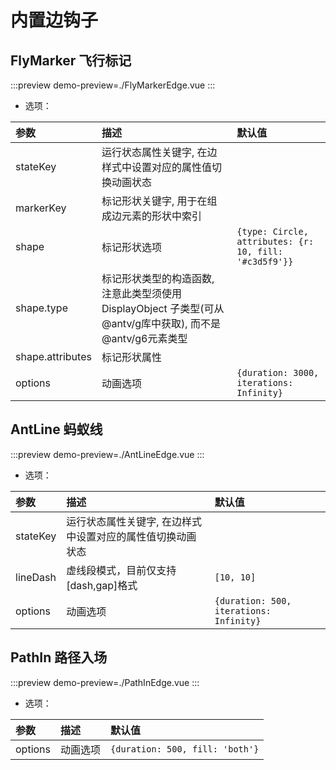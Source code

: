 # 内置边钩子

## FlyMarker 飞行标记

:::preview
demo-preview=./FlyMarkerEdge.vue
:::

- 选项：

| 参数               | 描述                                                                      | 默认值                                                        |
|:-----------------|:------------------------------------------------------------------------|:-----------------------------------------------------------|
| stateKey         | 运行状态属性关键字, 在边样式中设置对应的属性值切换动画状态                                          |                                                            |
| markerKey        | 标记形状关键字, 用于在组成边元素的形状中索引                                                 |                                                            |
| shape            | 标记形状选项                                                                  | ```{type: Circle, attributes: {r: 10, fill: '#c3d5f9'}}``` |
| shape.type       | 标记形状类型的构造函数, 注意此类型须使用 DisplayObject 子类型(可从@antv/g库中获取), 而不是@antv/g6元素类型 |                                                            |
| shape.attributes | 标记形状属性                                                                  |                                                            |
| options          | 动画选项                                                                    | ```{duration: 3000, iterations: Infinity}```               |

## AntLine 蚂蚁线

:::preview
demo-preview=./AntLineEdge.vue
:::

- 选项：

| 参数       | 描述                             | 默认值                                         |
|:---------|:-------------------------------|:--------------------------------------------|
| stateKey | 运行状态属性关键字, 在边样式中设置对应的属性值切换动画状态 |                                             |
| lineDash | 虚线段模式，目前仅支持[dash,gap]格式        | ```[10, 10]```                              |
| options  | 动画选项                           | ```{duration: 500, iterations: Infinity}``` |

## PathIn 路径入场

:::preview
demo-preview=./PathInEdge.vue
:::

- 选项：

| 参数      | 描述   | 默认值                                 |
|:--------|:-----|:------------------------------------|
| options | 动画选项 | ```{duration: 500, fill: 'both'}``` |

